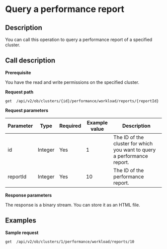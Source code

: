 Query a performance report
================================

**Description**
-----------------------------

You can call this operation to query a performance report of a specified cluster.

**Call description**
-----------------------------

**Prerequisite**

You have the read and write permissions on the specified cluster.

**Request path**

`get  /api/v2/ob/clusters/{id}/performance/workload/reports/{reportId}`

**Request parameters**

| Parameter | Type | Required | Example value | Description |
|-----------------------------|---------|-------|------|---------------------------|
| id | Integer | Yes | 1 | The ID of the cluster for which you want to query a performance report.    |
| reportId | Integer | Yes | 10 | The ID of the performance report.    |

**Response parameters**

The response is a binary stream. You can store it as an HTML file.

**Examples**
---------------------------

**Sample request**

```code
get  /api/v2/ob/clusters/1/performance/workload/reports/10
```
